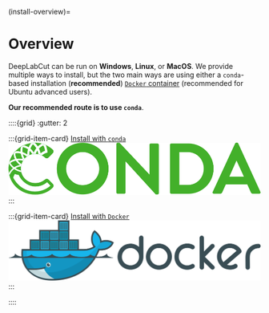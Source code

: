 (install-overview)=
# Overview
DeepLabCut can be run on **Windows**, **Linux**, or **MacOS**. We provide multiple ways to install, but the two main ways are using either a `conda`-based installation (**recommended**) [`Docker` container](docker-containers) (recommended for Ubuntu advanced users). 

**Our recommended route is to use `conda`**.

::::{grid}
:gutter: 2

:::{grid-item-card} [Install with `conda`](install-conda)
[![alt](images/../../images/conda_logo.svg)](install-conda)
:::

:::{grid-item-card} [Install with `Docker`](install-docker)
[![alt](images/../../images/docker_logo.svg)](install-docker)
:::

::::

<!-- (see also [technical considerations](tech-considerations-during-install) and if you run into issues also check out the [Installation Tips](https://deeplabcut.github.io/DeepLabCut/docs/recipes/installTips.html) page) -->

<!-- modes of installation, and the user should decide to either use a **system-wide** (see [note below](system-wide-considerations-during-install)),  -->